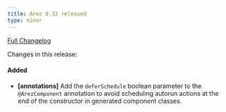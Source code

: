 ```yaml
---
title: Arez 0.32 released
type: minor
---
```


[Full Changelog](https://github.com/arez/arez/compare/v0.31...v0.32)

Changes in this release:

#### Added
* **\[annotations\]** Add the `deferSchedule` boolean parameter to the `@ArezComponent` annotation to avoid
  scheduling autorun actions at the end of the constructor in generated component classes.
